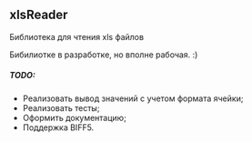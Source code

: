 ## xlsReader

Библиотека для чтения xls файлов

Бибилиотке в разработке, но вполне рабочая. :)

##### TODO:

* Реализовать вывод значений с учетом формата ячейки;
* Реализовать тесты;
* Оформить документацию;
* Поддержка BIFF5.